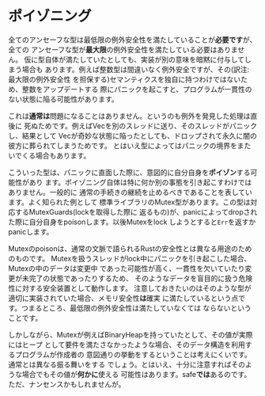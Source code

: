 <!--
# Poisoning
-->

# ポイゾニング

<!--
Although all unsafe code *must* ensure it has minimal exception safety, not all
types ensure *maximal* exception safety. Even if the type does, your code may
ascribe additional meaning to it. For instance, an integer is certainly
exception-safe, but has no semantics on its own. It's possible that code that
panics could fail to correctly update the integer, producing an inconsistent
program state.
-->
全てのアンセーフな型は最低限の例外安全性を満たしていることが**必要です**が、全ての
アンセーフな型が**最大限**の例外安全性を満たしている必要はありません。
仮に型自体が満たしていたとしても、実装が別の意味を暗黙に付与してしまう場合も
あります。例えば整数型は間違いなく例外安全ですが、その(訳注: 最大限の例外安全性
を担保する)セマンティクスを独自に持つわけではないため、整数をアップデートする
際にパニックを起こすと、プログラムが一貫性のない状態に陥る可能性があります。

<!--
This is *usually* fine, because anything that witnesses an exception is about
to get destroyed. For instance, if you send a Vec to another thread and that
thread panics, it doesn't matter if the Vec is in a weird state. It will be
dropped and go away forever. However some types are especially good at smuggling
values across the panic boundary.
-->
これは**通常は**問題になることはありません。というのも例外を発見した処理は直後に
死ぬためです。例えばVecを別のスレッドに送り、そのスレッドがパニックし、結果として
Vecが奇妙な状態に陥ったとしても、ドロップされて永久に闇の彼方に葬られてしまうためです。
とはいえ型によってはパニックの境界をまたいでくる場合もあります。

<!--
These types may choose to explicitly *poison* themselves if they witness a panic.
Poisoning doesn't entail anything in particular. Generally it just means
preventing normal usage from proceeding. The most notable example of this is the
standard library's Mutex type. A Mutex will poison itself if one of its
MutexGuards (the thing it returns when a lock is obtained) is dropped during a
panic. Any future attempts to lock the Mutex will return an `Err` or panic.
-->
こういった型は、パニックに直面した際に、意図的に自分自身を**ポイゾン**する可能性があり
ます。ポイゾニング自体は特に何か別の事態を引き起こすわけではありません。一般的に
通常の手続きの継続を止めるべきであることを表しています。よく知られた例として
標準ライブラリのMutex型があります。この型は対応するMutexGuards(lockを取得した際に
返るもの)が、panicによってdropされた際に自分自身をpoisonします。以後Mutexをlock
しようとすると`Err`を返すかpanicします。

<!--
Mutex poisons not for true safety in the sense that Rust normally cares about. It
poisons as a safety-guard against blindly using the data that comes out of a Mutex
that has witnessed a panic while locked. The data in such a Mutex was likely in the
middle of being modified, and as such may be in an inconsistent or incomplete state.
It is important to note that one cannot violate memory safety with such a type
if it is correctly written. After all, it must be minimally exception-safe!
-->
Mutexのpoisonは、通常の文脈で語られるRustの安全性とは異なる用途のためのものです。
Mutexを扱うスレッドがlock中にパニックを引き起こした場合、Mutexの中のデータは変更中
であった可能性が高く、一貫性を欠いていたり変更が未完了の状態であったりするため、
そのようなデータを盲目的に扱う危険性に対する安全装置として動作します。
注意しておきたいのはそのような型が適切に実装されていた場合、メモリ安全性**は**確実
に満たしているという点です。つまるところ、最低限の例外安全性は満たしていなくては
ならないということです。

<!--
However if the Mutex contained, say, a BinaryHeap that does not actually have the
heap property, it's unlikely that any code that uses it will do
what the author intended. As such, the program should not proceed normally.
Still, if you're double-plus-sure that you can do *something* with the value,
the Mutex exposes a method to get the lock anyway. It *is* safe, after all.
Just maybe nonsense.
-->
しかしながら、Mutexが例えばBinaryHeapを持っていたとして、その値が実際にはヒープ
として要件を満たさなかったような場合、そのデータ構造を利用するプログラムが作成者の
意図通りの挙動をするということは考えにくいです。通常とは異なる振る舞いをする
でしょう。とはいえ、十分に注意すればそのような場合でもその値が**何かに**使える
可能性はあります。safe**では**あるのです。ただ、ナンセンスかもしれませんが。
